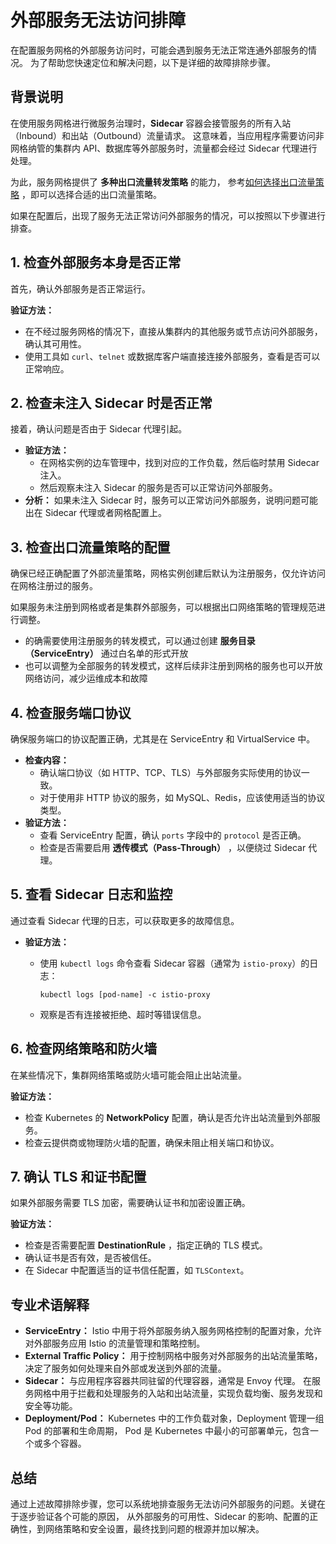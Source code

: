 # 外部服务无法访问排障

在配置服务网格的外部服务访问时，可能会遇到服务无法正常连通外部服务的情况。
为了帮助您快速定位和解决问题，以下是详细的故障排除步骤。

## 背景说明

在使用服务网格进行微服务治理时，**Sidecar** 容器会接管服务的所有入站（Inbound）和出站（Outbound）流量请求。
这意味着，当应用程序需要访问非网格纳管的集群内 API、数据库等外部服务时，流量都会经过 Sidecar 代理进行处理。

为此，服务网格提供了 **多种出口流量转发策略** 的能力，
参考[如何选择出口流量策略](../best-practice/outbound-traffic.md) ，即可以选择合适的出口流量策略。

如果在配置后，出现了服务无法正常访问外部服务的情况，可以按照以下步骤进行排查。

## 1. 检查外部服务本身是否正常

首先，确认外部服务是否正常运行。

**验证方法：**

- 在不经过服务网格的情况下，直接从集群内的其他服务或节点访问外部服务，确认其可用性。
- 使用工具如 `curl`、`telnet` 或数据库客户端直接连接外部服务，查看是否可以正常响应。

## 2. 检查未注入 Sidecar 时是否正常

接着，确认问题是否由于 Sidecar 代理引起。

- **验证方法：**
    - 在网格实例的边车管理中，找到对应的工作负载，然后临时禁用 Sidecar 注入。
    - 然后观察未注入 Sidecar 的服务是否可以正常访问外部服务。
- **分析：** 如果未注入 Sidecar 时，服务可以正常访问外部服务，说明问题可能出在 Sidecar 代理或者网格配置上。

## 3. 检查出口流量策略的配置

确保已经正确配置了外部流量策略，网格实例创建后默认为注册服务，仅允许访问在网格注册过的服务。

如果服务未注册到网格或者是集群外部服务，可以根据出口网络策略的管理规范进行调整。

- 的确需要使用注册服务的转发模式，可以通过创建 **服务目录（ServiceEntry）** 通过白名单的形式开放
- 也可以调整为全部服务的转发模式，这样后续非注册到网格的服务也可以开放网络访问，减少运维成本和故障

## 4. 检查服务端口协议

确保服务端口的协议配置正确，尤其是在 ServiceEntry 和 VirtualService 中。

- **检查内容：**
    - 确认端口协议（如 HTTP、TCP、TLS）与外部服务实际使用的协议一致。
    - 对于使用非 HTTP 协议的服务，如 MySQL、Redis，应该使用适当的协议类型。
- **验证方法：**
    - 查看 ServiceEntry 配置，确认 `ports` 字段中的 `protocol` 是否正确。
    - 检查是否需要启用 **透传模式（Pass-Through）** ，以便绕过 Sidecar 代理。

## 5. 查看 Sidecar 日志和监控

通过查看 Sidecar 代理的日志，可以获取更多的故障信息。

- **验证方法：**

    - 使用 `kubectl logs` 命令查看 Sidecar 容器（通常为 `istio-proxy`）的日志：

        ```shell
        kubectl logs [pod-name] -c istio-proxy
        ```
    
    - 观察是否有连接被拒绝、超时等错误信息。

## 6. 检查网络策略和防火墙

在某些情况下，集群网络策略或防火墙可能会阻止出站流量。

**验证方法：**

- 检查 Kubernetes 的 **NetworkPolicy** 配置，确认是否允许出站流量到外部服务。
- 检查云提供商或物理防火墙的配置，确保未阻止相关端口和协议。

## 7. 确认 TLS 和证书配置

如果外部服务需要 TLS 加密，需要确认证书和加密设置正确。

**验证方法：**

- 检查是否需要配置 **DestinationRule** ，指定正确的 TLS 模式。
- 确认证书是否有效，是否被信任。
- 在 Sidecar 中配置适当的证书信任配置，如 `TLSContext`。

## 专业术语解释

- **ServiceEntry：** Istio 中用于将外部服务纳入服务网格控制的配置对象，允许对外部服务应用 Istio 的流量管理和策略控制。
- **External Traffic Policy：** 用于控制网格中服务对外部服务的出站流量策略，决定了服务如何处理来自外部或发送到外部的流量。
- **Sidecar：** 与应用程序容器共同驻留的代理容器，通常是 Envoy 代理。
  在服务网格中用于拦截和处理服务的入站和出站流量，实现负载均衡、服务发现和安全等功能。
- **Deployment/Pod：** Kubernetes 中的工作负载对象，Deployment 管理一组 Pod 的部署和生命周期，
  Pod 是 Kubernetes 中最小的可部署单元，包含一个或多个容器。

## 总结

通过上述故障排除步骤，您可以系统地排查服务无法访问外部服务的问题。关键在于逐步验证各个可能的原因，
从外部服务的可用性、Sidecar 的影响、配置的正确性，到网络策略和安全设置，最终找到问题的根源并加以解决。
